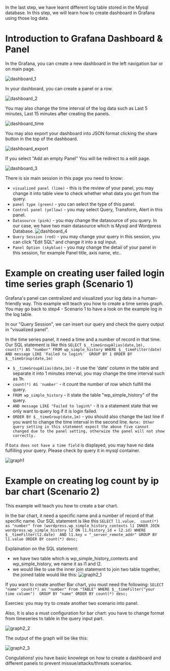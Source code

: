 

In the last step, we have learnt different log table stored in the Mysql database.
In this step, we will learn how to create dashboard in Grafana using those log data.

# Introduction to Grafana Dashboard & Panel

In the Grafana, you can create a new dashboard in the left navigation bar or on main page.

![dashboard_1](https://github.com/joey1136/katacoda-scenarios/blob/main/Area-C/images/step5/main_dashboard.png?raw=true)

In your dashboard, you can create a panel or a row.

![dashboard_2](https://github.com/joey1136/katacoda-scenarios/blob/main/Area-C/images/step5/dashboard_1.PNG?raw=true)

You may also change the time interval of the log data such as Last 5 minutes, Last 15 minutes after creating the panels.

![dashboard_time](https://github.com/joey1136/katacoda-scenarios/blob/main/Area-C/images/step5/dashboard_time%20range.PNG?raw=true)

You may also export your dashboard into JSON format clicking the share button in the top of the dashboard.

![dashboard_export](https://github.com/joey1136/katacoda-scenarios/blob/main/Area-C/images/step5/dashboard_export.PNG?raw=true)

If you select "Add an empty Panel"
You will be redirect to a edit page.

![dashboard_3](https://github.com/joey1136/katacoda-scenarios/blob/main/Area-C/images/step5/panel_1.PNG?raw=true)

There is six main session in this page you need to know:

* `visualized panel (lime)` - this is the review of your panel, you may change it into table view to check whether what data you get from the query.
* `panel type (green)` - you can select the type of this panel. 
* `Control panel (yellow)` - you may select Query, Transform, Alert in this panel.
* `Datasource (pink)` - you may change the datasource of you query. In our case, we have two main datasource which is Mysql and Wordpress Database.
![dashboard_4](https://github.com/joey1136/katacoda-scenarios/blob/main/Area-C/images/step5/fail_choose%20datasource.PNG?raw=true)
* `Query Session (red)` - you may change your query in this session, you can click "Edit SQL" and change it into a sql input.
* `Panel Option (skyblue)` - you may change the detail of your panel in this session, for example Panel title, axis name, etc..


# Example on creating user failed login time series graph (Scenario 1)

Grafana's panel can centralized and visualized your log data in a human-friendly way.
This example will teach you how to create a time series graph.
You may go back to step4 - Scenario 1 to have a look on the example log in the log table.

In our "Query Session", we can insert our query and check the query output in "visualized panel".

In the time series panel, it need a time and a number of record in that time.
Our SQL statement is like this
`SELECT
  $__timeGroupAlias(date,1m),
  count(*) AS "number"
FROM wp_simple_history
WHERE
  $__timeFilter(date)
AND message LIKE 'Failed to login%' 
GROUP BY 1
ORDER BY $__timeGroup(date,1m)
`

* `$__timeGroupAlias(date,1m)` - it use the 'date' column in the table and separate it into 1 minutes interval, you may change the time interval such as 1h.
* `count(*) AS 'number'` - it count the number of row which fulfill the query.
* `FROM wp_simple_history` - it state the table "wp_simple_history" of the query.
* `AND message LIKE "Failed to login%"` - it is a statement state that we only want to query log if it is login failed.
* `ORDER BY $__timeGroup(date,1m)` - you should also change the last line if you want to change the time interval in the second line.
`Note: Other query setting in this statement expect the above five cannot changed due to the panel setting, otherwize the panel will not show correctly.`

if `Data does not have a time field` is displayed, you may have no data fulfilling your query. Please check by query it in mysql container.

![graph1](https://github.com/joey1136/katacoda-scenarios/blob/main/Area-C/images/step5/login_fail_grafana.PNG?raw=true)

# Example on creating log count by ip bar chart (Scenario 2)

This example will teach you how to create a bar chart.

In the bar chart, it need a specific name and a number of record of that specific name.
Our SQL statement is like this
`SELECT
  l1.value, 
  count(*) as "number"
from (wordpress.wp_simple_history_contexts l1 INNER JOIN wordpress.wp_simple_history l2 ON l1.history_id = l2.id)
WHERE $__timeFilter(l2.date) 
AND l1.key = "_server_remote_addr"
GROUP BY l1.value
ORDER BY count(*) desc;
`

Explaination on the SQL statement:
* we have two table which is wp_simple_history_contexts and wp_simple_history, we name it as l1 and l2.
* we would like to use the inner join statement to join two table together, the joined table would like this:
![graph2_1](https://github.com/joey1136/katacoda-scenarios/blob/main/Area-C/images/step5/ip_graph.PNG?raw=true)

If you want to create another Bar chart, you must need the following:
`SELECT
  "name"
  count(*) as "number"
From "TABLE"
WHERE $__timeFilter("your time column") 
GROUP BY "name"
ORDER BY count(*) desc;
`

Exercies: you may try to create another two scenario into panel.

Also, It is also a must configuration for bar chart:
you have to change format from timeseries to table in the query input part.

![graph2_2](https://github.com/joey1136/katacoda-scenarios/blob/main/Area-C/images/step5/ip_graph_table.PNG?raw=true)

The output of the graph will be like this:

![graph2_3](https://github.com/joey1136/katacoda-scenarios/blob/main/Area-C/images/step5/ip_graph_innerjoin.PNG?raw=true)

Congulations! you have basic knowlege on how to create a dashboard and different panels to prevent missue/attacks/threats scenarios.
